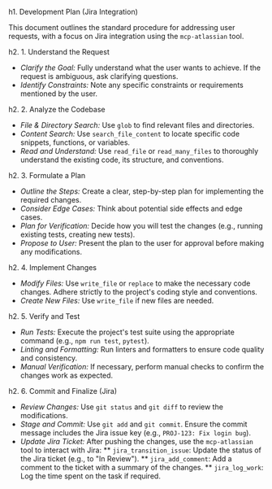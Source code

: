 h1. Development Plan (Jira Integration)

This document outlines the standard procedure for addressing user requests, with a focus on Jira integration using the `mcp-atlassian` tool.


h2. 1. Understand the Request

*   *Clarify the Goal:* Fully understand what the user wants to achieve. If the request is ambiguous, ask clarifying questions.
*   *Identify Constraints:* Note any specific constraints or requirements mentioned by the user.


h2. 2. Analyze the Codebase

*   *File & Directory Search:* Use `glob` to find relevant files and directories.
*   *Content Search:* Use `search_file_content` to locate specific code snippets, functions, or variables.
*   *Read and Understand:* Use `read_file` or `read_many_files` to thoroughly understand the existing code, its structure, and conventions.


h2. 3. Formulate a Plan

*   *Outline the Steps:* Create a clear, step-by-step plan for implementing the required changes.
*   *Consider Edge Cases:* Think about potential side effects and edge cases.
*   *Plan for Verification:* Decide how you will test the changes (e.g., running existing tests, creating new tests).
*   *Propose to User:* Present the plan to the user for approval before making any modifications.


h2. 4. Implement Changes

*   *Modify Files:* Use `write_file` or `replace` to make the necessary code changes. Adhere strictly to the project's coding style and conventions.
*   *Create New Files:* Use `write_file` if new files are needed.


h2. 5. Verify and Test

*   *Run Tests:* Execute the project's test suite using the appropriate command (e.g., `npm run test`, `pytest`).
*   *Linting and Formatting:* Run linters and formatters to ensure code quality and consistency.
*   *Manual Verification:* If necessary, perform manual checks to confirm the changes work as expected.


h2. 6. Commit and Finalize (Jira)

*   *Review Changes:* Use `git status` and `git diff` to review the modifications.
*   *Stage and Commit:* Use `git add` and `git commit`. Ensure the commit message includes the Jira issue key (e.g., `PROJ-123: Fix login bug`).
*   *Update Jira Ticket:* After pushing the changes, use the `mcp-atlassian` tool to interact with Jira:
**  `jira_transition_issue`: Update the status of the Jira ticket (e.g., to "In Review").
**  `jira_add_comment`: Add a comment to the ticket with a summary of the changes.
**  `jira_log_work`: Log the time spent on the task if required.